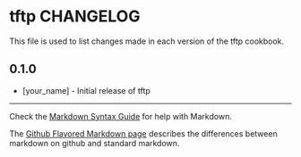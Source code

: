 tftp CHANGELOG
==============

This file is used to list changes made in each version of the tftp cookbook.

0.1.0
-----
- [your_name] - Initial release of tftp

- - -
Check the [Markdown Syntax Guide](http://daringfireball.net/projects/markdown/syntax) for help with Markdown.

The [Github Flavored Markdown page](http://github.github.com/github-flavored-markdown/) describes the differences between markdown on github and standard markdown.
